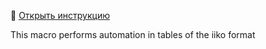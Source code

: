 📄 [Открыть инструкцию](https://github.com/olodenm/ako/blob/formatting_tables_vba/macros.pdf)

This macro performs automation in tables of the iiko format
